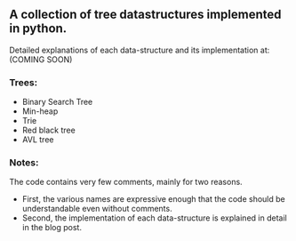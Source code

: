 ## A collection of tree datastructures implemented in python.

Detailed explanations of each data-structure and its implementation at: (COMING SOON)


### Trees:

- Binary Search Tree
- Min-heap
- Trie
- Red black tree
- AVL tree


### Notes:

The code contains very few comments, mainly for two reasons. 
- First, the various names are expressive enough that the code should be understandable even without comments. 
- Second, the implementation of each data-structure is explained in detail in the blog post.